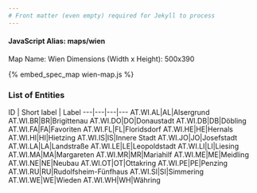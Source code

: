 ```yaml
---
# Front matter (even empty) required for Jekyll to process
---
```


#### JavaScript Alias: maps/wien

Map Name: Wien
Dimensions (Width x Height): 500x390



{% embed_spec_map wien-map.js %}

### List of Entities

ID | Short label | Label
---|---|---|---
AT.WI.AL|AL|Alsergrund
AT.WI.BR|BR|Brigittenau
AT.WI.DO|DO|Donaustadt
AT.WI.DB|DB|Döbling
AT.WI.FA|FA|Favoriten
AT.WI.FL|FL|Floridsdorf
AT.WI.HE|HE|Hernals
AT.WI.HI|HI|Hietzing
AT.WI.IS|IS|Innere Stadt
AT.WI.JO|JO|Josefstadt
AT.WI.LA|LA|Landstraße
AT.WI.LE|LE|Leopoldstadt
AT.WI.LI|LI|Liesing
AT.WI.MA|MA|Margareten
AT.WI.MR|MR|Mariahilf
AT.WI.ME|ME|Meidling
AT.WI.NE|NE|Neubau
AT.WI.OT|OT|Ottakring
AT.WI.PE|PE|Penzing
AT.WI.RU|RU|Rudolfsheim-Fünfhaus
AT.WI.SI|SI|Simmering
AT.WI.WE|WE|Wieden
AT.WI.WH|WH|Währing

